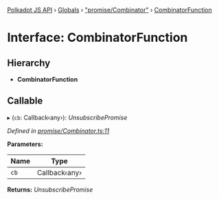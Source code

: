 [Polkadot JS API](../README.md) › [Globals](../globals.md) › ["promise/Combinator"](../modules/_promise_combinator_.md) › [CombinatorFunction](_promise_combinator_.combinatorfunction.md)

# Interface: CombinatorFunction

## Hierarchy

* **CombinatorFunction**

## Callable

▸ (`cb`: Callback‹any›): *UnsubscribePromise*

*Defined in [promise/Combinator.ts:11](https://github.com/polkadot-js/api/blob/8b518a909b/packages/api/src/promise/Combinator.ts#L11)*

**Parameters:**

Name | Type |
------ | ------ |
`cb` | Callback‹any› |

**Returns:** *UnsubscribePromise*
